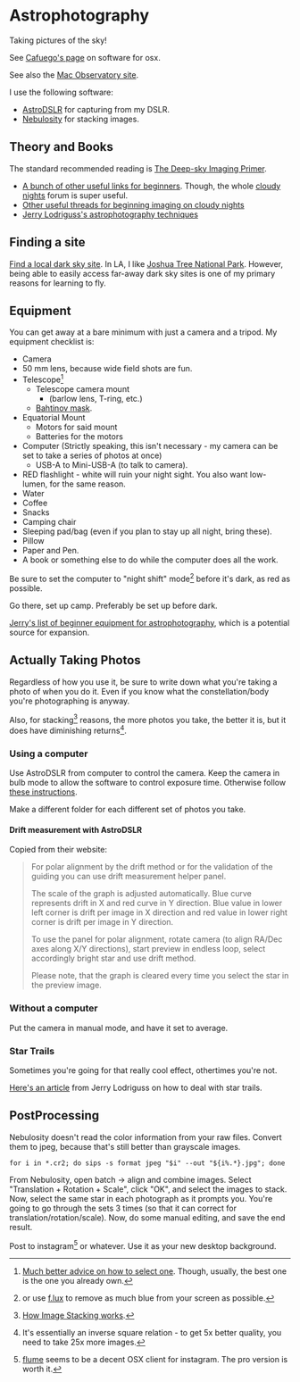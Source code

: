 # Astrophotography

Taking pictures of the sky!

See [Cafuego's page](https://cafuego.net/2017/02/05/astrophotography-mac-os-x) on software for osx.

See also the [Mac Observatory site](https://www.macobservatory.com).

I use the following software:

- <a href="http://www.cloudmakers.eu/astrodslr/" data-proofer-ignore>AstroDSLR</a> for capturing from my DSLR.
- [Nebulosity](https://www.stark-labs.com/nebulosity.html) for stacking images.

## Theory and Books

The standard recommended reading is [The Deep-sky Imaging Primer](https://www.amazon.com/Deep-sky-Imaging-Primer-Second/dp/0999470906).

- [A bunch of other useful links for beginners](https://www.cloudynights.com/topic/22488-useful-links-for-beginning-imagers/). Though, the whole [cloudy nights](https://www.cloudynights.com/forum/80-beginning-and-intermediate-imaging/) forum is super useful.
- [Other useful threads for beginning imaging on cloudy nights](https://www.cloudynights.com/topic/97172-best-threads-in-beginning-imaging/)
- <a href="http://www.astropix.com/html/i_astrop/toc_ap.html" data-proofer-ignore>Jerry Lodriguss's astrophotography techniques</a>


## Finding a site

[Find a local dark sky site](https://darksitefinder.com/maps/world.html). In LA, I like [Joshua Tree National Park](https://darksitefinder.com/placemarks/joshua-tree-national-park-california-united-states/).
However, being able to easily access far-away dark sky sites is one of my primary reasons for learning to fly.

## Equipment

You can get away at a bare minimum with just a camera and a tripod. My equipment checklist is:

- Camera
- 50 mm lens, because wide field shots are fun.
- Telescope[^selecting a telescope]
    - Telescope camera mount
        - (barlow lens, T-ring, etc.)
    - [Bahtinov mask](https://en.wikipedia.org/wiki/Bahtinov_mask).
- Equatorial Mount
    - Motors for said mount
    - Batteries for the motors
- Computer (Strictly speaking, this isn't necessary - my camera can be set to take a series of photos at once)
    - USB-A to Mini-USB-A (to talk to camera).
- RED flashlight - white will ruin your night sight. You also want low-lumen, for the same reason.
- Water
- Coffee
- Snacks
- Camping chair
- Sleeping pad/bag (even if you plan to stay up all night, bring these).
- Pillow
- Paper and Pen.
- A book or something else to do while the computer does all the work.

Be sure to set the computer to "night shift" mode[^f.lux] before it's dark, as red as possible.

Go there, set up camp. Preferably be set up before dark.

<a href="http://www.astropix.com/html/i_astrop/beginner_equipment.html" data-proofer-ignore>Jerry's list of beginner equipment for astrophotography</a>, which is a potential source for expansion.

## Actually Taking Photos

Regardless of how you use it, be sure to write down what you're taking a photo of when you do it.
Even if you know what the constellation/body you're photographing is anyway.

Also, for stacking[^stacking] reasons, the more photos you take, the better it is, but it does have diminishing returns[^stacking returns].

### Using a computer

Use AstroDSLR from computer to control the camera.
Keep the camera in bulb mode to allow the software to control exposure time.
Otherwise follow <a href="http://www.astropix.com/html/i_astrop/settings.html" data-proofer-ignore>these instructions</a>.

Make a different folder for each different set of photos you take.

#### Drift measurement with AstroDSLR

Copied from their website:

> For polar alignment by the drift method or for the validation of the guiding you can use drift measurement helper panel.
>
> The scale of the graph is adjusted automatically. Blue curve represents drift in X and red curve in Y direction. Blue value in lower left corner is drift per image in X direction and red value in lower right corner is drift per image in Y direction.
>
> To use the panel for polar alignment, rotate camera (to align RA/Dec axes along X/Y directions), start preview in endless loop, select accordingly bright star and use drift method.
>
> Please note, that the graph is cleared every time you select the star in the preview image.

### Without a computer

Put the camera in manual mode, and have it set to average.

### Star Trails

Sometimes you're going for that really cool effect, othertimes you're not.

<a href="http://www.astropix.com/index.html" data-proofer-ignore>Here's an article</a> from Jerry Lodriguss on how to deal with star trails.

## PostProcessing

Nebulosity doesn't read the color information from your raw files. Convert them to jpeg, because that's still better than grayscale images.

```shell
for i in *.cr2; do sips -s format jpeg "$i" --out "${i%.*}.jpg"; done
```

From Nebulosity, open batch -> align and combine images. Select "Translation + Rotation + Scale", click "OK", and select the images to stack.
Now, select the same star in each photograph as it prompts you. You're going to go through the sets 3 times (so that it can correct for translation/rotation/scale).
Now, do some manual editing, and save the end result.

Post to instagram[^instagram] or whatever. Use it as your new desktop background.

[^selecting a telescope]: <a href="http://www.astropix.com/html/i_astrop/scopes.html" data-proofer-ignore>Much better advice on how to select one</a>. Though, usually, the best one is the one you already own.

[^f.lux]: or use [f.lux](https://justgetflux.com) to remove as much blue from your screen as possible.

[^stacking]: [How Image Stacking works](https://keithwiley.com/astroPhotography/imageStacking.shtml).

[^stacking returns]: It's essentially an inverse square relation - to get 5x better quality, you need to take 25x more images.

[^instagram]: [flume](https://flumeapp.com) seems to be a decent OSX client for instagram. The pro version is worth it.
